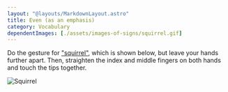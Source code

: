 ```yaml
---
layout: "@layouts/MarkdownLayout.astro"
title: Even (as an emphasis)
category: Vocabulary
dependentImages: [./assets/images-of-signs/squirrel.gif]
---
```


Do the gesture for ["squirrel"](../squirrel),
which is shown below,
but leave your hands further apart.
Then, straighten the index and middle fingers on both hands
and touch the tips together.

![Squirrel](@signs/squirrel.gif)
